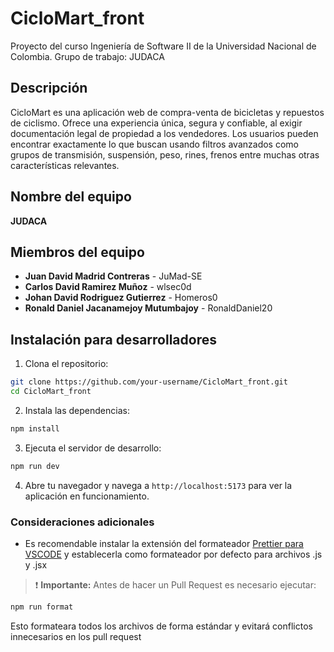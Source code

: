 # CicloMart_front

Proyecto del curso Ingeniería de Software II de la Universidad Nacional de Colombia. Grupo de trabajo: JUDACA

## Descripción

CicloMart es una aplicación web de compra-venta de bicicletas y repuestos de ciclismo. Ofrece una experiencia única, segura y confiable, al exigir documentación legal de propiedad a los vendedores. Los usuarios pueden encontrar exactamente lo que buscan usando filtros avanzados como grupos de transmisión, suspensión, peso, rines, frenos entre muchas otras características relevantes.

## Nombre del equipo

**JUDACA**

## Miembros del equipo

- **Juan David Madrid Contreras** - JuMad-SE
- **Carlos David Ramirez Muñoz** - wlsec0d
- **Johan David Rodriguez Gutierrez** - Homeros0
- **Ronald Daniel Jacanamejoy Mutumbajoy** - RonaldDaniel20

## Instalación para desarrolladores

1. Clona el repositorio:

```bash
git clone https://github.com/your-username/CicloMart_front.git
cd CicloMart_front
```

2. Instala las dependencias:

```bash
npm install
```

3. Ejecuta el servidor de desarrollo:

```bash
npm run dev
```

4. Abre tu navegador y navega a `http://localhost:5173` para ver la aplicación en funcionamiento.

### Consideraciones adicionales

- Es recomendable instalar la extensión del formateador [Prettier para VSCODE](https://marketplace.visualstudio.com/items?itemName=esbenp.prettier-vscode) y establecerla como formateador por defecto para archivos .js y .jsx

> ❗ **Importante:** Antes de hacer un Pull Request es necesario ejecutar:

```bash
npm run format
```

Esto formateara todos los archivos de forma estándar y evitará conflictos innecesarios en los pull request
